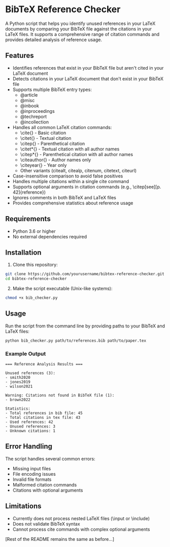 # BibTeX Reference Checker

A Python script that helps you identify unused references in your LaTeX documents by comparing your BibTeX file against the citations in your LaTeX files. It supports a comprehensive range of citation commands and provides detailed analysis of reference usage.

## Features

- Identifies references that exist in your BibTeX file but aren't cited in your LaTeX document
- Detects citations in your LaTeX document that don't exist in your BibTeX file
- Supports multiple BibTeX entry types:
  - @article
  - @misc
  - @inbook
  - @inproceedings
  - @techreport
  - @incollection
- Handles all common LaTeX citation commands:
  - \cite{} - Basic citation
  - \citet{} - Textual citation
  - \citep{} - Parenthetical citation
  - \citet*{} - Textual citation with all author names
  - \citep*{} - Parenthetical citation with all author names
  - \citeauthor{} - Author names only
  - \citeyear{} - Year only
  - Other variants (citealt, citealp, citenum, citetext, citeurl)
- Case-insensitive comparison to avoid false positives
- Handles multiple citations within a single cite command
- Supports optional arguments in citation commands (e.g., \citep[see][p. 42]{reference})
- Ignores comments in both BibTeX and LaTeX files
- Provides comprehensive statistics about reference usage

## Requirements

- Python 3.6 or higher
- No external dependencies required

## Installation

1. Clone this repository:
```bash
git clone https://github.com/yourusername/bibtex-reference-checker.git
cd bibtex-reference-checker
```

2. Make the script executable (Unix-like systems):
```bash
chmod +x bib_checker.py
```

## Usage

Run the script from the command line by providing paths to your BibTeX and LaTeX files:

```bash
python bib_checker.py path/to/references.bib path/to/paper.tex
```

### Example Output

```
=== Reference Analysis Results ===

Unused references (3):
- smith2020
- jones2019
- wilson2021

Warning: Citations not found in BibTeX file (1):
- brown2022

Statistics:
- Total references in bib file: 45
- Total citations in tex file: 43
- Used references: 42
- Unused references: 3
- Unknown citations: 1
```

## Error Handling

The script handles several common errors:
- Missing input files
- File encoding issues
- Invalid file formats
- Malformed citation commands
- Citations with optional arguments

## Limitations

- Currently does not process nested LaTeX files (\input or \include)
- Does not validate BibTeX syntax
- Cannot process cite commands with complex optional arguments

[Rest of the README remains the same as before...]
